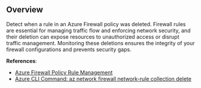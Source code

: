 ## Overview

Detect when a rule in an Azure Firewall policy was deleted. Firewall rules are essential for managing traffic flow and enforcing network security, and their deletion can expose resources to unauthorized access or disrupt traffic management. Monitoring these deletions ensures the integrity of your firewall configurations and prevents security gaps.

**References**:
- [Azure Firewall Policy Rule Management](https://learn.microsoft.com/en-us/azure/firewall-manager/rule-processing)
- [Azure CLI Command: az network firewall network-rule collection delete](https://learn.microsoft.com/en-us/cli/azure/network/firewall/network-rule/collection?view=azure-cli-latest#az-network-firewall-network-rule-collection-delete)
